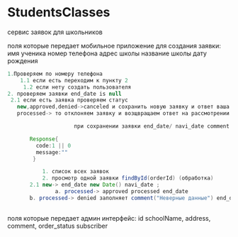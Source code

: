 # StudentsClasses

сервис заявок для школьников

поля которые передает мобильное приложение для создания заявки:
имя ученика
номер телефона 
адрес школы 
название школы 
дату рождения
 
 ```java
1.Проверяем по номеру телефона 
     1.1 если есть переходим к пункту 2
      1.2 если нету создать пользователя
2. проверяем заявки end_date is null 
  2.1 если есть заявка проверяем статус
    new,approved,denied->canceled и сохранить новую заявку и ответ ваша заявка принята
    processed-> то отклоняем заявку и возщвращаем ответ на рассмотрении

                      при сохранении заявки end_date/ navi_date comment null 

        Response{
          code:1 || 0
          message:"" 
         }

            1. список всех заявок
            2. просмотр одной заявки findById(orderId) (обработка)
 		2.1 new-> end_date new Date() navi_date ;
                a. processed-> approved processed end_date 
 		b. processed-> denied заполняет comment("Неверные данные") end_date->new Date(); denied  
    
  ```
    
поля которые передает админ интерфейс:
id
schoolName,
address,
comment,
order_status
subscriber
